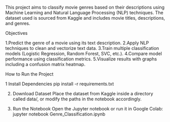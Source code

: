 This project aims to classify movie genres based on their descriptions using Machine Learning and Natural Language Processing (NLP) techniques. The dataset used is sourced from Kaggle and includes movie titles, descriptions, and genres.

Objectives

1.Predict the genre of a movie using its text description.
2.Apply NLP techniques to clean and vectorize text data.
3.Train multiple classification models (Logistic Regression, Random Forest, SVC, etc.).
4.Compare model performance using classification metrics.
5.Visualize results with graphs including a confusion matrix heatmap.

How to Run the Project

1 Install Dependencies
pip install -r requirements.txt

2. Download Dataset
Place the dataset from Kaggle inside a directory called data/, or modify the paths in the notebook accordingly.

3. Run the Notebook
Open the Jupyter notebook or run it in Google Colab:
jupyter notebook Genre_Classification.ipynb

